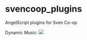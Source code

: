# svencoop_plugins
AngelScript plugins for Sven Co-op

Dynamic Music:
[![](https://img.youtube.com/vi/AEry0dECUAQ/0.jpg)](https://www.youtube.com/watch?v=AEry0dECUAQ)